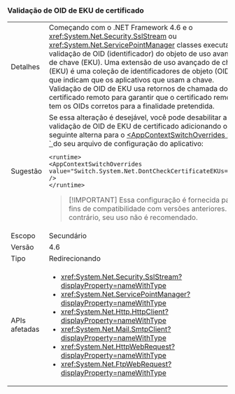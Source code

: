 ### <a name="certificate-eku-oid-validation"></a>Validação de OID de EKU de certificado

|   |   |
|---|---|
|Detalhes|Começando com o .NET Framework 4.6 e o <xref:System.Net.Security.SslStream> ou <xref:System.Net.ServicePointManager> classes executam validação de OID (identificador) do objeto de uso avançado de chave (EKU). Uma extensão de uso avançado de chave (EKU) é uma coleção de identificadores de objeto (OIDs) que indicam que os aplicativos que usam a chave. Validação de OID de EKU usa retornos de chamada do certificado remoto para garantir que o certificado remoto tem os OIDs corretos para a finalidade pretendida.|
|Sugestão|Se essa alteração é desejável, você pode desabilitar a validação de OID de EKU de certificado adicionando o seguinte alterna para o [ \<AppContextSwitchOverrides >](~/docs/framework/configure-apps/file-schema/runtime/appcontextswitchoverrides-element.md) no [ ` ](~/docs/framework/configure-apps/file-schema/runtime/runtime-element.md) do seu arquivo de configuração do aplicativo:<pre><code class="language-xml">&lt;runtime&gt;&#13;&#10;&lt;AppContextSwitchOverrides&#13;&#10;value=&quot;Switch.System.Net.DontCheckCertificateEKUs=true&quot; /&gt;&#13;&#10;&lt;/runtime&gt;&#13;&#10;</code></pre> <blockquote> [!IMPORTANT] Essa configuração é fornecida para fins de compatibilidade com versões anteriores. Caso contrário, seu uso não é recomendado.</blockquote> |
|Escopo|Secundário|
|Versão|4.6|
|Tipo|Redirecionando|
|APIs afetadas|<ul><li><xref:System.Net.Security.SslStream?displayProperty=nameWithType></li><li><xref:System.Net.ServicePointManager?displayProperty=nameWithType></li><li><xref:System.Net.Http.HttpClient?displayProperty=nameWithType></li><li><xref:System.Net.Mail.SmtpClient?displayProperty=nameWithType></li><li><xref:System.Net.HttpWebRequest?displayProperty=nameWithType></li><li><xref:System.Net.FtpWebRequest?displayProperty=nameWithType></li></ul>|

